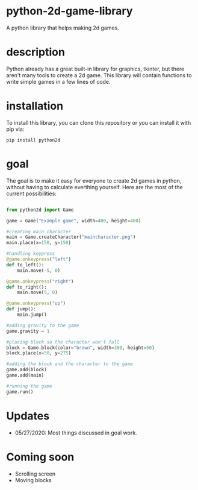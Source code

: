 # python-2d-game-library
A python library that helps making 2d games.
# description
Python already has a great built-in library for graphics, tkinter, but there aren't many tools to create a 2d game. This library will contain functions to write simple games in a few lines of code.
# installation
To install this library, you can clone this repository or you can install it with pip via:
```
pip install python2d
```
# goal
The goal is to make it easy for everyone to create 2d games in python, without having to calculate everthing yourself. Here are the most of the current possibilities:

```python

from python2d import Game

game = Game("Example game", width=400, height=400)

#creating main character
main = Game.createCharacter("maincharacter.png")
main.place(x=150, y=150)

#handling keypress
@game.onkeypress("left")
def to_left():
    main.move(-5, 0)

@game.onkeypress("right")
def to_right():
    main.move(5, 0)

@game.onkeypress("up")
def jump():
    main.jump()

#adding gravity to the game
game.gravity = 1

#placing block so the character won't fall
block = Game.block(color="brown", width=300, height=50)
block.place(x=50, y=275)

#adding the block and the character to the game
game.add(block)
game.add(main)

#running the game
game.run()
```

# Updates

- 05/27/2020: Most things discussed in goal work.

# Coming soon

- Scrolling screen
- Moving blocks
